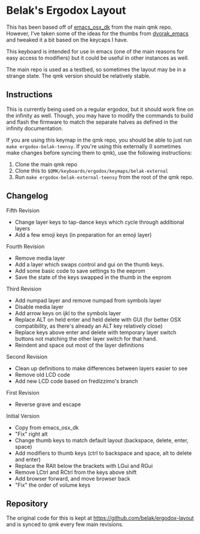 # Belak's Ergodox Layout

This has been based off of [emacs\_osx\_dk](https://github.com/qmk/qmk_firmware/tree/master/layouts/community/ergodox/emacs_osx_dk)
from the main qmk repo. However, I've taken some of the ideas for the thumbs
from [dvorak\_emacs](https://github.com/qmk/qmk_firmware/tree/master/layouts/community/ergodox/dvorak_emacs)
and tweaked it a bit based on the keycaps I have.

This keyboard is intended for use in emacs (one of the main reasons for easy
access to modifiers) but it could be useful in other instances as well.

The main repo is used as a testbed, so sometimes the layout may be in a strange
state. The qmk version should be relatively stable.

## Instructions

This is currently being used on a regular ergodox, but it should work fine on
the infinity as well. Though, you may have to modify the commands to build and
flash the firmware to match the separate halves as defined in the infinity
documentation.

If you are using this keymap in the qmk repo, you should be able to just run
`make ergodox-belak-teensy`. If you're using this externally (I sometimes make
changes before syncing them to qmk), use the following instructions:

1. Clone the main qmk repo
2. Clone this to `$QMK/keyboards/ergodox/keymaps/belak-external`
3. Run `make ergodox-belak-external-teensy` from the root of the qmk repo.

## Changelog

Fifth Revision

* Change layer keys to tap-dance keys which cycle through additional layers
* Add a few emoji keys (in preparation for an emoji layer)

Fourth Revision

* Remove media layer
* Add a layer which swaps control and gui on the thumb keys.
* Add some basic code to save settings to the eeprom
* Save the state of the keys swapped in the thumb in the eeprom

Third Revision

* Add numpad layer and remove numpad from symbols layer
* Disable media layer
* Add arrow keys on ijkl to the symbols layer
* Replace ALT on held enter and held delete with GUI (for better OSX
  compatibility, as there's already an ALT key relatively close)
* Replace keys above enter and delete with temporary layer switch buttons not
  matching the other layer switch for that hand.
* Reindent and space out most of the layer definitions

Second Revision

* Clean up definitions to make differences between layers easier to see
* Remove old LCD code
* Add new LCD code based on fredizzimo's branch

First Revision

* Reverse grave and escape

Initial Version

* Copy from emacs\_osx\_dk
* "Fix" right alt
* Change thumb keys to match default layout (backspace, delete, enter, space)
* Add modifiers to thumb keys (ctrl to backspace and space, alt to delete and
  enter)
* Replace the RAlt below the brackets with LGui and RGui
* Remove LCtrl and RCtrl from the keys above shift
* Add browser forward, and move browser back
* "Fix" the order of volume keys

## Repository

The original code for this is kept at https://github.com/belak/ergodox-layout and
is synced to qmk every few main revisions.
